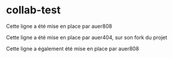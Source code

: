 # collab-test

Cette ligne a été mise en place par auer808

Cette ligne a été mise en place par auer404, sur son fork du projet

Cette ligne a également été mise en place par auer808
